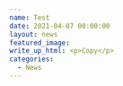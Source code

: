 ```yaml
---
name: Test
date: 2021-04-07 00:00:00
layout: news
featured_image:
write_up_html: <p>Copy</p>
categories:
  - News
---
```

